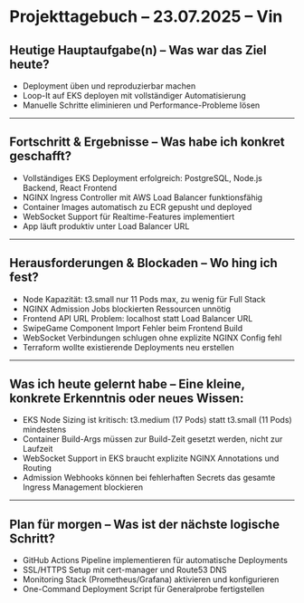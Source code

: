 # Projekttagebuch – 23.07.2025 – Vin

## Heutige Hauptaufgabe(n) – Was war das Ziel heute?

- Deployment üben und reproduzierbar machen
- Loop-It auf EKS deployen mit vollständiger Automatisierung
- Manuelle Schritte eliminieren und Performance-Probleme lösen

---

## Fortschritt & Ergebnisse – Was habe ich konkret geschafft?

- Vollständiges EKS Deployment erfolgreich: PostgreSQL, Node.js Backend, React Frontend
- NGINX Ingress Controller mit AWS Load Balancer funktionsfähig
- Container Images automatisch zu ECR gepusht und deployed
- WebSocket Support für Realtime-Features implementiert
- App läuft produktiv unter Load Balancer URL

---

## Herausforderungen & Blockaden – Wo hing ich fest?

- Node Kapazität: t3.small nur 11 Pods max, zu wenig für Full Stack
- NGINX Admission Jobs blockierten Ressourcen unnötig
- Frontend API URL Problem: localhost statt Load Balancer URL
- SwipeGame Component Import Fehler beim Frontend Build
- WebSocket Verbindungen schlugen ohne explizite NGINX Config fehl
- Terraform wollte existierende Deployments neu erstellen

---

## Was ich heute gelernt habe – Eine kleine, konkrete Erkenntnis oder neues Wissen:

- EKS Node Sizing ist kritisch: t3.medium (17 Pods) statt t3.small (11 Pods) mindestens
- Container Build-Args müssen zur Build-Zeit gesetzt werden, nicht zur Laufzeit
- WebSocket Support in EKS braucht explizite NGINX Annotations und Routing
- Admission Webhooks können bei fehlerhaften Secrets das gesamte Ingress Management blockieren

---

## Plan für morgen – Was ist der nächste logische Schritt?

- GitHub Actions Pipeline implementieren für automatische Deployments
- SSL/HTTPS Setup mit cert-manager und Route53 DNS
- Monitoring Stack (Prometheus/Grafana) aktivieren und konfigurieren
- One-Command Deployment Script für Generalprobe fertigstellen